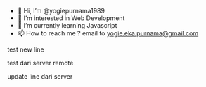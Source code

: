 - 👋 Hi, I’m @yogiepurnama1989
- 👀 I’m interested in Web Development
- 🌱 I’m currently learning Javascript
- 📫 How to reach me ? email to yogie.eka.purnama@gmail.com

test new line

test dari server remote

update line dari server

<!---
yogiepurnama1989/yogiepurnama1989 is a ✨ special ✨ repository because its `README.md` (this file) appears on your GitHub profile.
You can click the Preview link to take a look at your changes.
--->
